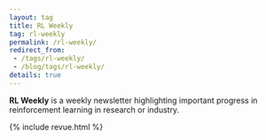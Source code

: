 ```yaml
---
layout: tag
title: RL Weekly
tag: rl-weekly
permalink: /rl-weekly/
redirect_from:
 - /tags/rl-weekly/
 - /blog/tags/rl-weekly/
details: true
---
```


**RL Weekly** is a weekly newsletter highlighting important progress in reinforcement learning in research or industry.

{% include revue.html %}

